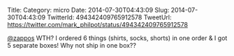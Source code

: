 Title: 
Category: micro
Date: 2014-07-30T04:43:09
Slug: 2014-07-30T04:43:09
TwitterId: 494342409765912578
TweetUrl: https://twitter.com/mark_philpot/status/494342409765912578

[@zappos](https://twitter.com/zappos) WTH? I ordered 6 things (shirts, socks, shorts) in one order &amp; I got 5 separate boxes!  Why not ship in one box??